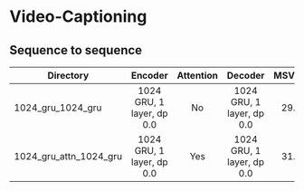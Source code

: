 # Video-Captioning
## Sequence to sequence
| Directory              | Encoder                   | Attention | Decoder                   | MSVD(METEOR) |
| ---------------------- |:-------------------------:|:---------:|:-------------------------:|:------------:| 
| 1024_gru_1024_gru      | 1024 GRU, 1 layer, dp 0.0 | No        | 1024 GRU, 1 layer, dp 0.0 |29.9, bs 31.2 |
| 1024_gru_attn_1024_gru | 1024 GRU, 1 layer, dp 0.0 | Yes       | 1024 GRU, 1 layer, dp 0.0 |31.4, bs 31.7 |

